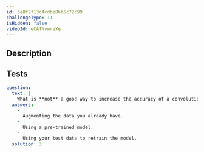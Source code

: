 ```yaml
---
id: 5e8f2f13c4cdbe86b5c72d99
challengeType: 11
isHidden: false
videoId: eCATNvwraXg
---
```


## Description

<section id='description'>
</section>

## Tests

<section id='tests'>

```yml
question:
  text: |
    What is **not** a good way to increase the accuracy of a convolutional neural network?
  answers:
    - |
      Augmenting the data you already have.
    - |
      Using a pre-trained model.
    - |
      Using your test data to retrain the model.
  solution: 3
```

</section>
